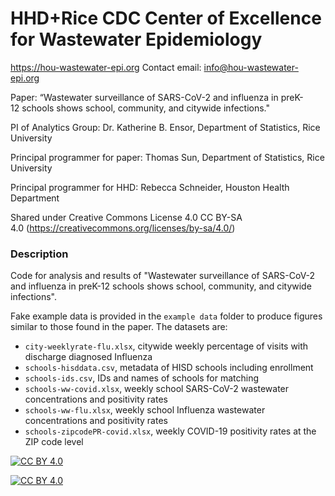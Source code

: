 # HHD+Rice CDC Center of Excellence for Wastewater Epidemiology
https://hou-wastewater-epi.org
Contact email: info@hou-wastewater-epi.org

Paper: “Wastewater surveillance of SARS-CoV-2 and influenza in preK-12 schools shows school, community, and citywide infections."

PI of Analytics Group: Dr. Katherine B. Ensor, Department of Statistics, Rice University

Principal programmer for paper: Thomas Sun, Department of Statistics, Rice University

Principal programmer for HHD: Rebecca Schneider, Houston Health Department

Shared under Creative Commons License 4.0 CC BY-SA 4.0 (https://creativecommons.org/licenses/by-sa/4.0/)

### Description
Code for analysis and results of "Wastewater surveillance of SARS-CoV-2 and influenza in preK-12 schools shows school, community, and citywide infections". 


Fake example data is provided in the `example data` folder to produce figures similar to those found in the paper. The datasets are:

* `city-weeklyrate-flu.xlsx`, citywide weekly percentage of visits with discharge diagnosed Influenza
* `schools-hisddata.csv`, metadata of HISD schools including enrollment
* `schools-ids.csv`, IDs and names of schools for matching
* `schools-ww-covid.xlsx`, weekly school SARS-CoV-2 wastewater concentrations and positivity rates
* `schools-ww-flu.xlsx`, weekly school Influenza wastewater concentrations and positivity rates
* `schools-zipcodePR-covid.xlsx`, weekly COVID-19 positivity rates at the ZIP code level



[![CC BY 4.0][cc-by-shield]][cc-by]

[![CC BY 4.0][cc-by-image]][cc-by]

[cc-by]: http://creativecommons.org/licenses/by/4.0/
[cc-by-image]: https://i.creativecommons.org/l/by/4.0/88x31.png
[cc-by-shield]: https://img.shields.io/badge/License-CC%20BY%204.0-lightgrey.svg


